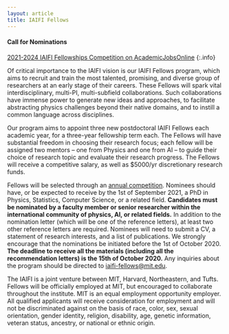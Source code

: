 ```yaml
---
layout: article
title: IAIFI Fellows
---
```



<!--- #### FOR AJO Only

The NSF AI Institute for Artificial Intelligence and Fundamental Interactions (IAIFI) is one of the inaugural NSF AI research institutes. The IAIFI will enable physics discoveries and advance foundational AI through the development of novel AI approaches that incorporate first principles from fundamental physics. AI is transforming many aspects of society, including the ways that scientists are pursuing groundbreaking discoveries. For many years, physicists have been at the forefront of applying AI methods to investigate fundamental questions about the Universe. Further progress will require a revolutionary leap in AI, as both the complexity of physics problems and the size of physics datasets continue to grow.

The goal of the IAIFI is to develop and deploy the next generation of AI technologies, based on the transformative idea that artificial intelligence can directly incorporate physics intelligence.  IAIFI researchers will use these new AI technologies to tackle some of the most challenging problems in physics, from precision calculations of the structure of matter, to gravitational wave detection of merging black holes, to the extraction of new physical laws from noisy data. IAIFI researchers will also transfer these technologies to the broader AI community, since trustworthy AI is as important for physics discovery as it is for other applications of AI in society. To cultivate human intelligence, the IAIFI will promote training, education, and outreach at the intersection of physics and AI. In this way, the IAIFI will advance physics knowledge – from the smallest building blocks of nature to the largest structures in the Universe – and galvanize AI research innovation.

For more information about proposed IAIFI research areas, visit <http://iaifi.org/>.

--->

#### Call for Nominations

[2021-2024 IAIFI Fellowships Competition on AcademicJobsOnline](https://academicjobsonline.org/ajo/jobs/16695)
{:.info}

Of critical importance to the IAIFI vision is our IAIFI Fellows program, which aims to recruit and train the most talented, promising, and diverse group of researchers at an early stage of their careers. These Fellows will spark vital interdisciplinary, multi-PI, multi-subfield collaborations. Such collaborations have immense power to generate new ideas and approaches, to facilitate abstracting physics challenges beyond their native domains, and to instill a common language across disciplines.  

Our program aims to appoint three new postdoctoral IAIFI Fellows each academic year, for a three-year fellowship term each.  The Fellows will have substantial freedom in choosing their research focus; each fellow will be assigned two mentors – one from Physics and one from AI – to guide their choice of research topic and evaluate their research progress.  The Fellows will receive a competitive salary, as well as $5000/yr discretionary research funds.

Fellows will be selected through an [annual competition](https://academicjobsonline.org/ajo/jobs/16695).  Nominees should have, or be expected to receive by the 1st of September 2021, a PhD in Physics, Statistics, Computer Science, or a related field.  **Candidates must be nominated by a faculty member or senior researcher within the international community of physics, AI, or related fields.**  In addition to the nomination letter (which will be one of the reference letters), at least two other reference letters are required.  Nominees will need to submit a CV, a statement of research interests, and a list of publications.  We strongly encourage that the nominations be initiated before the 1st of October 2020.   **The deadline to receive all the materials (including all the recommendation letters) is the 15th of October 2020.**  Any inquiries about the program should be directed to <iaifi-fellows@mit.edu>.

The IAIFI is a joint venture between MIT, Harvard, Northeastern, and Tufts.  Fellows will be officially employed at MIT, but encouraged to collaborate throughout the institute.  MIT is an equal employment opportunity employer. All qualified applicants will receive consideration for employment and will not be discriminated against on the basis of race, color, sex, sexual orientation, gender identity, religion, disability, age, genetic information, veteran status, ancestry, or national or ethnic origin.


